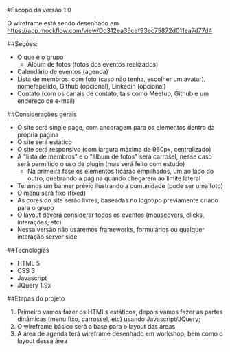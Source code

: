 #Escopo da versão 1.0

O wireframe está sendo desenhado em https://app.mockflow.com/view/Dd312ea35cef93ec75872d011ea7d77d4

##Seções:
- O que é o grupo
  - Álbum de fotos (fotos dos eventos realizados)
- Calendário de eventos (agenda)
- Lista de membros: com foto (caso não tenha, escolher um avatar), nome/apelido, Github (opcional), Linkedin (opcional)
- Contato (com os canais de contato, tais como Meetup, Github e um endereço de e-mail)

##Considerações gerais
- O site será single page, com ancoragem para os elementos dentro da própria página
- O site será estático
- O site será responsivo (com largura máxima de 960px, centralizado)
- A "lista de membros" e o "álbum de fotos" será carrosel, nesse caso será permitido o uso de plugin (mas será feito com estudo)
  - Na primeira fase os elementos ficarão empilhados, um ao lado do outro, quebrando a página quando chegarem ao limite lateral
- Teremos um banner prévio ilustrando a comunidade (pode ser uma foto)
- O menu será fixo (fixed)
- As cores do site serão livres, baseadas no logotipo previamente criado para o grupo
- O layout deverá considerar todos os eventos (mouseovers, clicks, interações, etc)
- Nessa versão não usaremos frameworks, formulários ou qualquer interação server side

##Tecnologias
- HTML 5
- CSS 3
- Javascript
- JQuery 1.9x

##Etapas do projeto
1. Primeiro vamos fazer os HTMLs estáticos, depois vamos fazer as partes dinâmicas (menu fixo, carrossel, etc) usando Javascript/JQuery;
2. O wireframe básico será a base para o layout das áreas
3. A área de agenda terá wireframe desenhado em workshop, bem como o layout dessa área
